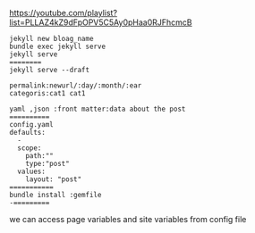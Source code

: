 https://youtube.com/playlist?list=PLLAZ4kZ9dFpOPV5C5Ay0pHaa0RJFhcmcB
```
jekyll new bloag_name
bundle exec jekyll serve
jekyll serve
========
jekyll serve --draft

permalink:newurl/:day/:month/:ear 
categoris:cat1 cat1

yaml ,json :front matter:data about the post
==========
config.yaml
defaults:
  -
  scope:
    path:""
    type:"post"
  values:
    layout: "post"
===========
bundle install :gemfile
-=========
```
we can access page variables
and site variables from config file
